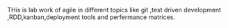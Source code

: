 THis is lab work of agile in different topics like git ,test driven development ,RDD,kanban,deployment tools and perfermance matrices.

